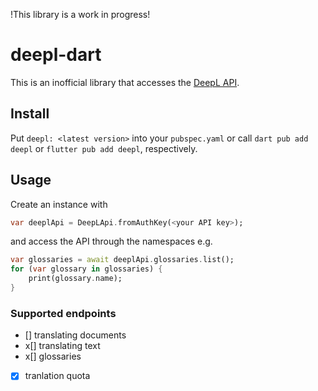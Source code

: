 
!This library is a work in progress!

# deepl-dart

This is an inofficial library that accesses the [DeepL API](https://developers.deepl.com/docs).

## Install

Put `deepl: <latest version>` into your `pubspec.yaml` or call  `dart pub add deepl` or `flutter pub add deepl`, respectively.

## Usage

Create an instance with 

```dart
var deeplApi = DeepLApi.fromAuthKey(<your API key>);
```

and access the API through the namespaces e.g.

```dart
var glossaries = await deeplApi.glossaries.list();
for (var glossary in glossaries) {
    print(glossary.name);
}
```

### Supported endpoints

- [] translating documents
- x[] translating text
- x[] glossaries
- [x] tranlation quota


